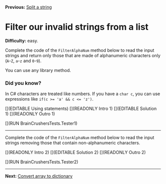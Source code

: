 ﻿**Previous:** [Split a string](strings-split)

# Filter our invalid strings from a list

**Difficulty:** easy.

Complete the code of the `FilterAlphaNum` method below to read the input strings and return only those that are made of alphanumeric characters only (`A`-`Z`, `a`-`z` and `0`-`9`).

You can use any library method.

### Did you know?

In C# characters are treated like numbers. If you have a `char c`, you can use expressions like `if(c >= 'a' && c <= 'z')`.

[](EDITABLE Using statements)
[](READONLY Intro 1)
[](EDITABLE Solution 1)
[](READONLY Outro 1)

[](RUN BrainCrushersTests.Tester1)

---

Complete the code of the `FilterAlphaNum` method below to read the input strings removing those that contain non-alphanumeric characters.

[](READONLY Intro 2)
[](EDITABLE Solution 2)
[](READONLY Outro 2)

[](RUN BrainCrushersTests.Tester2)

---

**Next:** [Convert array to dictionary](strings-arrayToDictionary)